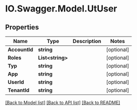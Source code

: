 # IO.Swagger.Model.UtUser
## Properties

Name | Type | Description | Notes
------------ | ------------- | ------------- | -------------
**AccountId** | **string** |  | [optional] 
**Roles** | **List&lt;string&gt;** |  | [optional] 
**Typ** | **string** |  | [optional] 
**App** | **string** |  | [optional] 
**UserId** | **string** |  | [optional] 
**TenantId** | **string** |  | [optional] 

[[Back to Model list]](../README.md#documentation-for-models) [[Back to API list]](../README.md#documentation-for-api-endpoints) [[Back to README]](../README.md)


